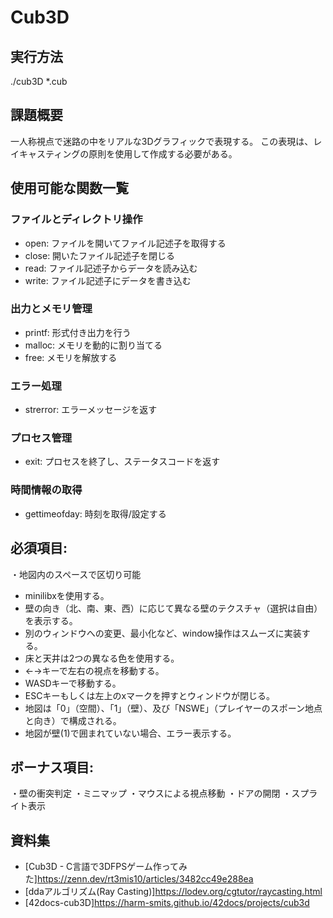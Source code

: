 # Cub3D

## 実行方法

./cub3D *.cub

## 課題概要

一人称視点で迷路の中をリアルな3Dグラフィックで表現する。
この表現は、レイキャスティングの原則を使用して作成する必要がある。

## 使用可能な関数一覧

### ファイルとディレクトリ操作
- open: ファイルを開いてファイル記述子を取得する
- close: 開いたファイル記述子を閉じる
- read: ファイル記述子からデータを読み込む
- write: ファイル記述子にデータを書き込む
### 出力とメモリ管理
- printf: 形式付き出力を行う
- malloc: メモリを動的に割り当てる
- free: メモリを解放する
### エラー処理
- strerror: エラーメッセージを返す
### プロセス管理
- exit: プロセスを終了し、ステータスコードを返す
### 時間情報の取得
- gettimeofday: 時刻を取得/設定する

## 必須項目:
・地図内のスペースで区切り可能
- minilibxを使用する。
- 壁の向き（北、南、東、西）に応じて異なる壁のテクスチャ（選択は自由）を表示する。
- 別のウィンドウへの変更、最小化など、window操作はスムーズに実装する。
- 床と天井は2つの異なる色を使用する。
- ←→キーで左右の視点を移動する。
- WASDキーで移動する。
- ESCキーもしくは左上のxマークを押すとウィンドウが閉じる。
- 地図は「0」（空間）、「1」（壁）、及び「NSWE」（プレイヤーのスポーン地点と向き）で構成される。
- 地図が壁(1)で囲まれていない場合、エラー表示する。

## ボーナス項目:
・壁の衝突判定
・ミニマップ
・マウスによる視点移動
・ドアの開閉
・スプライト表示

## 資料集
- [Cub3D - C言語で3DFPSゲーム作ってみた]https://zenn.dev/rt3mis10/articles/3482cc49e288ea
- [ddaアルゴリズム(Ray Casting)]https://lodev.org/cgtutor/raycasting.html
- [42docs-cub3D]https://harm-smits.github.io/42docs/projects/cub3d